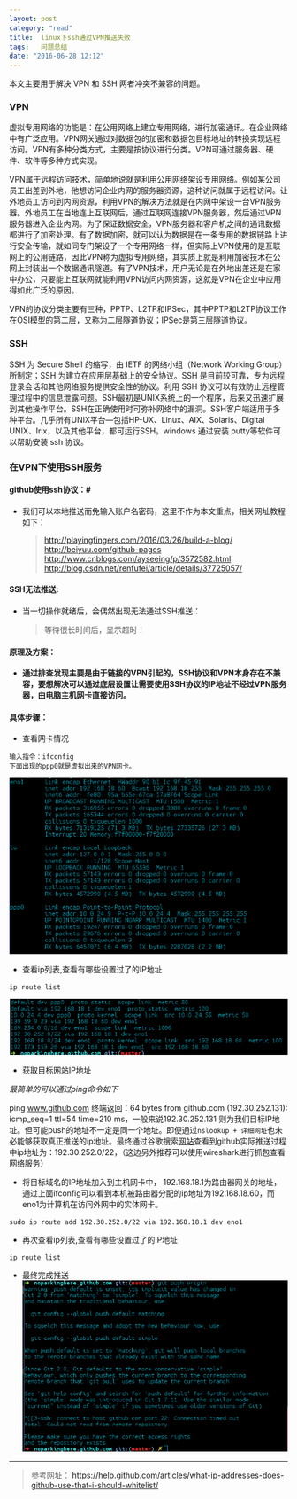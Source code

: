 ```yaml
---
layout: post
category: "read"
title:  linux下ssh通过VPN推送失败
tags:   问题总结
date: "2016-06-28 12:12"
---
```


本文主要用于解决 VPN 和 SSH 两者冲突不兼容的问题。


### VPN

虚拟专用网络的功能是：在公用网络上建立专用网络，进行加密通讯。在企业网络中有广泛应用。VPN网关通过对数据包的加密和数据包目标地址的转换实现远程访问。VPN有多种分类方式，主要是按协议进行分类。VPN可通过服务器、硬件、软件等多种方式实现。

VPN属于远程访问技术，简单地说就是利用公用网络架设专用网络。例如某公司员工出差到外地，他想访问企业内网的服务器资源，这种访问就属于远程访问。让外地员工访问到内网资源，利用VPN的解决方法就是在内网中架设一台VPN服务器。外地员工在当地连上互联网后，通过互联网连接VPN服务器，然后通过VPN服务器进入企业内网。为了保证数据安全，VPN服务器和客户机之间的通讯数据都进行了加密处理。有了数据加密，就可以认为数据是在一条专用的数据链路上进行安全传输，就如同专门架设了一个专用网络一样，但实际上VPN使用的是互联网上的公用链路，因此VPN称为虚拟专用网络，其实质上就是利用加密技术在公网上封装出一个数据通讯隧道。有了VPN技术，用户无论是在外地出差还是在家中办公，只要能上互联网就能利用VPN访问内网资源，这就是VPN在企业中应用得如此广泛的原因。

VPN的协议分类主要有三种，PPTP、L2TP和IPSec，其中PPTP和L2TP协议工作在OSI模型的第二层，又称为二层隧道协议；IPSec是第三层隧道协议。

### SSH

SSH 为 Secure Shell 的缩写，由 IETF 的网络小组（Network Working Group）所制定；SSH 为建立在应用层基础上的安全协议。SSH 是目前较可靠，专为远程登录会话和其他网络服务提供安全性的协议。利用 SSH 协议可以有效防止远程管理过程中的信息泄露问题。SSH最初是UNIX系统上的一个程序，后来又迅速扩展到其他操作平台。SSH在正确使用时可弥补网络中的漏洞。SSH客户端适用于多种平台。几乎所有UNIX平台—包括HP-UX、Linux、AIX、Solaris、Digital UNIX、Irix，以及其他平台，都可运行SSH。windows 通过安装 putty等软件可以帮助安装 ssh 协议。

<!-- more -->

### 在VPN下使用SSH服务

#### github使用ssh协议：#

- 我们可以本地推送而免输入账户名密码，这里不作为本文重点，相关网址教程如下：

  > http://playingfingers.com/2016/03/26/build-a-blog/
  > http://beiyuu.com/github-pages
  > http://www.cnblogs.com/ayseeing/p/3572582.html
  > http://blog.csdn.net/renfufei/article/details/37725057/


#### SSH无法推送: #

- 当一切操作就绪后，会偶然出现无法通过SSH推送：

  > 等待很长时间后，显示超时！

#### 原理及方案： #

- **通过排查发现主要是由于链接的VPN引起的，SSH协议和VPN本身存在不兼容，要想解决可以通过底层设置让需要使用SSH协议的IP地址不经过VPN服务器，由电脑主机网卡直接访问。**


#### 具体步骤：  #

- 查看网卡情况

```
输入指令：ifconfig
下面出现的ppp0就是虚拟出来的VPN网卡。
```
![](https://raw.githubusercontent.com/noparkinghere/noparkinghere.github.io/master/img/2016-06-28-linux下ssh通过VPN推送失败/2016-06-23-remarkable-install.png)



- 查看ip列表,查看有哪些设置过了的IP地址

```
ip route list
```
![](https://raw.githubusercontent.com/noparkinghere/noparkinghere.github.io/master/img/2016-06-28-linux下ssh通过VPN推送失败/DeepinScrot-3457.png)


- 获取目标网站IP地址

*最简单的可以通过ping命令如下*

ping www.github.com 终端返回：64 bytes from github.com (192.30.252.131): icmp_seq=1 ttl=54 time=210 ms，一般来说192.30.252.131 则为我们目标IP地址。但可能push的地址不一定是同一个地址。即便通过`nslookup + 详细网址`也未必能够获取真正推送的ip地址。最终通过谷歌搜索[网站](https://help.github.com/articles/what-ip-addresses-does-github-use-that-i-should-whitelist/)查看到github实际推送过程中ip地址为：192.30.252.0/22，（这边另外推荐可以使用wireshark进行抓包查看网络服务）

- 将目标域名的IP地址加入到主机网卡中， 192.168.18.1为路由器网关的地址，通过上面ifconfig可以看到本机被路由器分配的ip地址为192.168.18.60，而eno1为计算机在访问外网中的实体网卡。


```
sudo ip route add 192.30.252.0/22 via 192.168.18.1 dev eno1
```

- 再次查看ip列表,查看有哪些设置过了的IP地址

```
ip route list
```

- 最终完成推送
![](https://raw.githubusercontent.com/noparkinghere/noparkinghere.github.io/master/img/2016-06-28-linux下ssh通过VPN推送失败/DeepinScrot-3044.png)



***

> 参考网址：
> https://help.github.com/articles/what-ip-addresses-does-github-use-that-i-should-whitelist/
